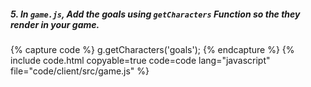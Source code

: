 ##### 5. In `game.js`, Add the goals using `getCharacters` Function so the they render in your game.

{% capture code %}
	g.getCharacters('goals');
{% endcapture %}
{% include code.html copyable=true code=code lang="javascript" file="code/client/src/game.js" %}
